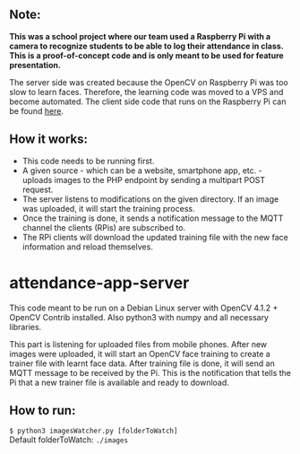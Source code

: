 ## Note:
**This was a school project where our team used a Raspberry Pi with a camera to recognize students to be able to log their attendance in class.
This is a proof-of-concept code and is only meant to be used for feature presentation.**

The server side was created because the OpenCV on Raspberry Pi was too slow to learn faces.
Therefore, the learning code was moved to a VPS and become automated.
The client side code that runs on the Raspberry Pi can be found [here](https://github.com/kivulallo/attendance-app-client-public).


## How it works:
* This code needs to be running first.
* A given source - which can be a website, smartphone app, etc. - uploads images to the PHP endpoint by sending a multipart POST request.
* The server listens to modifications on the given directory. If an image was uploaded, it will start the training process.
* Once the training is done, it sends a notification message to the MQTT channel the clients (RPis) are subscribed to.
* The RPi clients will download the updated training file with the new face information and reload themselves.

# attendance-app-server

This code meant to be run on a Debian Linux server with OpenCV 4.1.2 + OpenCV Contrib installed.
Also python3 with numpy and all necessary libraries.

This part is listening for uploaded files from mobile phones. After new images were uploaded, it will start an OpenCV face training to create a trainer file with learnt face data. After training file is done, it will send an MQTT message to be received by the Pi. This is the notification that tells the Pi that a new trainer file is available and ready to download.

## How to run:

```$ python3 imagesWatcher.py [folderToWatch]```<br>
Default folderToWatch: ```./images```

